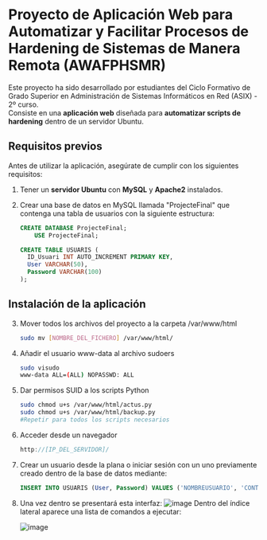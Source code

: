 # Proyecto de Aplicación Web para Automatizar y Facilitar Procesos de Hardening de Sistemas de Manera Remota (AWAFPHSMR)

Este proyecto ha sido desarrollado por estudiantes del Ciclo Formativo de Grado Superior en Administración de Sistemas Informáticos en Red (ASIX) - 2º curso.  
Consiste en una **aplicación web** diseñada para **automatizar scripts de hardening** dentro de un servidor Ubuntu.

## Requisitos previos

Antes de utilizar la aplicación, asegúrate de cumplir con los siguientes requisitos:

1. Tener un **servidor Ubuntu** con **MySQL** y **Apache2** instalados.
2. Crear una base de datos en MySQL llamada "ProjecteFinal" que contenga una tabla de usuarios con la siguiente estructura:

   ```sql
   CREATE DATABASE ProjecteFinal;
       USE ProjecteFinal;
   
   CREATE TABLE USUARIS (
     ID_Usuari INT AUTO_INCREMENT PRIMARY KEY,
     User VARCHAR(50),
     Password VARCHAR(100)
   );
## Instalación de la aplicación
3. Mover todos los archivos del proyecto a la carpeta /var/www/html
   ```bash
   sudo mv [NOMBRE_DEL_FICHERO] /var/www/html/
4. Añadir el usuario www-data al archivo sudoers
   ```bash
   sudo visudo
   www-data ALL=(ALL) NOPASSWD: ALL
5. Dar permisos SUID a los scripts Python
   ```bash
   sudo chmod u+s /var/www/html/actus.py
   sudo chmod u+s /var/www/html/backup.py
   #Repetir para todos los scripts necesarios

6. Acceder desde un navegador
   ```cpp
   http://[IP_DEL_SERVIDOR]/

7. Crear un usuario desde la plana o iniciar sesión con un uno previamente creado dentro de la base de datos mediante:
   ```sql
   INSERT INTO USUARIS (User, Password) VALUES ('NOMBREUSUARIO', 'CONTRASEÑAUSUARIO');
8. Una vez dentro se presentará esta interfaz:
![image](https://github.com/user-attachments/assets/bb92b60c-a931-44f1-a1c0-db52f756d0cd)
Dentro del índice lateral aparece una lista de comandos a ejecutar:

   ![image](https://github.com/user-attachments/assets/7de3d7cb-5211-41dc-a450-f1db967bd5d2)


